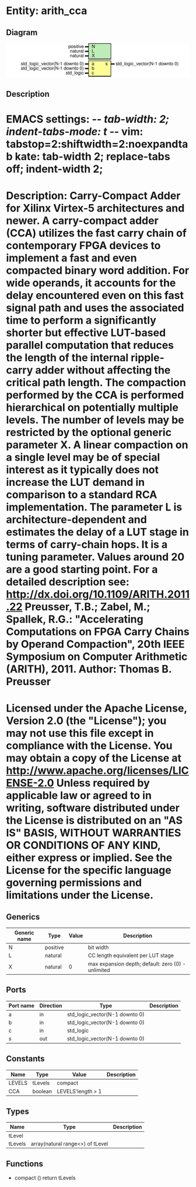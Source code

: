# Entity: arith_cca

## Diagram

![Diagram](arith_cca_xilinx.svg "Diagram")
## Description

EMACS settings: -*-  tab-width: 2; indent-tabs-mode: t -*-
vim: tabstop=2:shiftwidth=2:noexpandtab
kate: tab-width 2; replace-tabs off; indent-width 2;
=============================================================================
Description: Carry-Compact Adder for Xilinx Virtex-5 architectures and newer.
  A carry-compact adder (CCA) utilizes the fast carry chain of contemporary
  FPGA devices to implement a fast and even compacted binary word addition.
  For wide operands, it accounts for the delay encountered even on this fast
  signal path and uses the associated time to perform a significantly
  shorter but effective LUT-based parallel computation that reduces the
  length of the internal ripple-carry adder without affecting the critical
  path length.
  The compaction performed by the CCA is performed hierarchical on
  potentially multiple levels. The number of levels may be restricted by the
  optional generic parameter X. A linear compaction on a single level may
  be of special interest as it typically does not increase the LUT demand
  in comparison to a standard RCA implementation.
  The parameter L is architecture-dependent and estimates the delay of a LUT
  stage in terms of carry-chain hops. It is a tuning parameter. Values
  around 20 are a good starting point.
  For a detailed description see:    http://dx.doi.org/10.1109/ARITH.2011.22
     Preusser, T.B.; Zabel, M.; Spallek, R.G.:
     "Accelerating Computations on FPGA Carry Chains by Operand Compaction",
     20th IEEE Symposium on Computer Arithmetic (ARITH), 2011.
Author:      Thomas B. Preusser
================================================================================
Licensed under the Apache License, Version 2.0 (the "License");
you may not use this file except in compliance with the License.
You may obtain a copy of the License at
             http://www.apache.org/licenses/LICENSE-2.0
Unless required by applicable law or agreed to in writing, software
distributed under the License is distributed on an "AS IS" BASIS,
WITHOUT WARRANTIES OR CONDITIONS OF ANY KIND, either express or implied.
See the License for the specific language governing permissions and
limitations under the License.
===================================================================================
## Generics

| Generic name | Type     | Value | Description                                        |
| ------------ | -------- | ----- | -------------------------------------------------- |
| N            | positive |       | bit width                                          |
| L            | natural  |       | CC length equivalent per LUT stage                 |
| X            | natural  | 0     | max expansion depth; default: zero (0) - unlimited |
## Ports

| Port name | Direction | Type                           | Description |
| --------- | --------- | ------------------------------ | ----------- |
| a         | in        | std_logic_vector(N-1 downto 0) |             |
| b         | in        | std_logic_vector(N-1 downto 0) |             |
| c         | in        | std_logic                      |             |
| s         | out       | std_logic_vector(N-1 downto 0) |             |
## Constants

| Name   | Type    | Value              | Description |
| ------ | ------- | ------------------ | ----------- |
| LEVELS | tLevels |  compact           |             |
| CCA    | boolean |  LEVELS'length > 1 |             |
## Types

| Name    | Type                              | Description |
| ------- | --------------------------------- | ----------- |
| tLevel  |                                   |             |
| tLevels | array(natural range<>) of tLevel  |             |
## Functions
- compact <font id="function_arguments">()</font> <font id="function_return">return tLevels </font>
